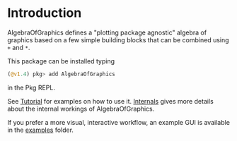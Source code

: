 # Introduction

AlgebraOfGraphics defines a "plotting package agnostic" algebra of graphics based on a few simple building blocks that can be combined using `+` and `*`.

This package can be installed typing
```julia
(@v1.4) pkg> add AlgebraOfGraphics
```
in the Pkg REPL.

See [Tutorial](@ref) for examples on how to use it.
[Internals](@ref) gives more details about the internal workings of AlgebraOfGraphics.

If you prefer a more visual, interactive workflow, an example GUI is available in the [examples](https://github.com/JuliaPlots/AlgebraOfGraphics.jl/tree/master/examples) folder.
